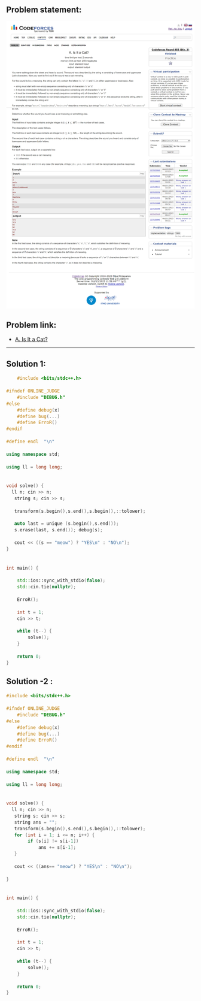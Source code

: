 ## Problem statement: 
![A. Is It a Cat?](/Remove%20Consecutive%20Characters/Assets/A.%20Is%20It%20a%20Cat.png)

## Problem link:
- [A. Is It a Cat?](https://codeforces.com/contest/1800/problem/A)

---

## Solution 1:
```c++
    #include <bits/stdc++.h>

#ifndef ONLINE_JUDGE
    #include "DEBUG.h"
#else
    #define debug(x)
    #define bug(...)
    #define ErroR()
#endif

#define endl  "\n"

using namespace std;

using ll = long long;


void solve() {
  ll n; cin >> n;
   string s; cin >> s;

   transform(s.begin(),s.end(),s.begin(),::tolower);
    
   auto last = unique (s.begin(),s.end());
   s.erase(last, s.end()); debug(s);

   cout << ((s == "meow") ? "YES\n" : "NO\n");   
}


int main() {

    std::ios::sync_with_stdio(false);
    std::cin.tie(nullptr);

    ErroR();

    int t = 1;
    cin >> t;

    while (t--) {
        solve();
    }

    return 0;
}
```

## Solution -2 :
```c++
#include <bits/stdc++.h>

#ifndef ONLINE_JUDGE
    #include "DEBUG.h"
#else
    #define debug(x)
    #define bug(...)
    #define ErroR()
#endif

#define endl  "\n"

using namespace std;

using ll = long long;


void solve() {
  ll n; cin >> n;
   string s; cin >> s;
   string ans = "";
   transform(s.begin(),s.end(),s.begin(),::tolower);
   for (int i = 1; i <= n; i++) {
        if (s[i] != s[i-1])
            ans += s[i-1];
   }
   
   cout << ((ans== "meow") ? "YES\n" : "NO\n");   
   
}


int main() {

    std::ios::sync_with_stdio(false);
    std::cin.tie(nullptr);

    ErroR();

    int t = 1;
    cin >> t;

    while (t--) {
        solve();
    }

    return 0;
}

```